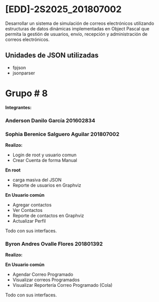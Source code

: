 # [EDD]-2S2025_201807002
Desarrollar un sistema de simulación de correos electrónicos utilizando estructuras de datos dinámicas implementadas en Object Pascal que permita la gestión de usuarios, envío, recepción y administración de correos electrónicos.

## Unidades de JSON utilizadas
 * fpjson
 * jsonparser

# Grupo # 8
**Integrantes:**
### Anderson Danilo García	201602834

### Sophia Berenice Salguero Aguilar 201807002

**Realizo:**
* Login de root y usuario comun
* Crear Cuenta de forma Manual

**En root**
* carga masiva del JSON
* Reporte de usuarios en Graphviz

**En Usuario común**
* Agregar contactos
* Ver Contactos 
* Reporte de contactos en Graphviz
* Actualizar Perfil

Todo con sus interfaces.

### Byron Andres Ovalle Flores 201801392

**Realizo:**

**En Usuario común**
* Agendar Correo Programado
* Visualizar correos Programados
* Visualizar Reportería Correo Programado (Cola)

Todo con sus interfaces.
